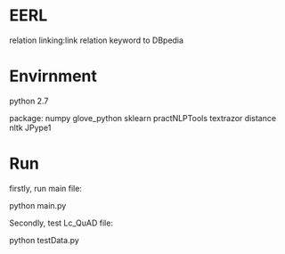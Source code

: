 # EERL
relation linking:link relation keyword to DBpedia
# Envirnment
python 2.7

package:
numpy
glove_python
sklearn
practNLPTools
textrazor
distance
nltk
JPype1
# Run
firstly, run main file:

python main.py

Secondly, test Lc_QuAD file:

python testData.py


